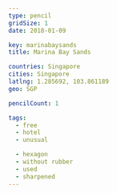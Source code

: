```yaml
---
type: pencil
gridSize: 1
date: 2018-01-09

key: marinabaysands
title: Marina Bay Sands

countries: Singapore
cities: Singapore
latlng: 1.285692, 103.861189
geo: SGP

pencilCount: 1

tags:
  - free
  - hotel
  - unusual

  - hexagon
  - without rubber
  - used
  - sharpened
---
```


